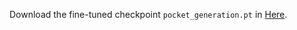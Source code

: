 Download the fine-tuned checkpoint `pocket_generation.pt` in [Here](https://zenodo.org/records/13428828).